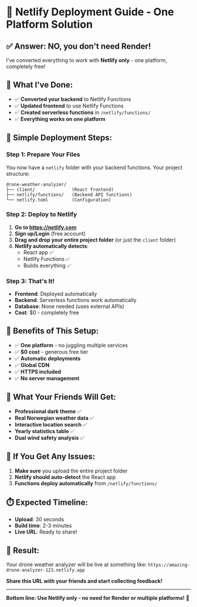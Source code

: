 # 🚀 Netlify Deployment Guide - One Platform Solution

## ✅ **Answer: NO, you don't need Render!**

I've converted everything to work with **Netlify only** - one platform, completely free!

## 🎯 **What I've Done:**
- ✅ **Converted your backend** to Netlify Functions
- ✅ **Updated frontend** to use Netlify Functions
- ✅ **Created serverless functions** in `/netlify/functions/`
- ✅ **Everything works on one platform**

## 🚀 **Simple Deployment Steps:**

### Step 1: Prepare Your Files
You now have a `netlify` folder with your backend functions. Your project structure:
```
drone-weather-analyzer/
├── client/              (React frontend)
├── netlify/functions/   (Backend API functions)
└── netlify.toml         (Configuration)
```

### Step 2: Deploy to Netlify
1. **Go to https://netlify.com**
2. **Sign up/Login** (free account)
3. **Drag and drop your entire project folder** (or just the `client` folder)
4. **Netlify automatically detects**:
   - React app ✅
   - Netlify Functions ✅
   - Builds everything ✅

### Step 3: That's It!
- **Frontend**: Deployed automatically
- **Backend**: Serverless functions work automatically  
- **Database**: None needed (uses external APIs)
- **Cost**: $0 - completely free

## 🌟 **Benefits of This Setup:**
- ✅ **One platform** - no juggling multiple services
- ✅ **$0 cost** - generous free tier
- ✅ **Automatic deployments** 
- ✅ **Global CDN**
- ✅ **HTTPS included**
- ✅ **No server management**

## 📱 **What Your Friends Will Get:**
- **Professional dark theme** ✅
- **Real Norwegian weather data** ✅
- **Interactive location search** ✅
- **Yearly statistics table** ✅
- **Dual wind safety analysis** ✅

## 🔧 **If You Get Any Issues:**
1. **Make sure** you upload the entire project folder
2. **Netlify should auto-detect** the React app
3. **Functions deploy automatically** from `/netlify/functions/`

## ⏱️ **Expected Timeline:**
- **Upload**: 30 seconds
- **Build time**: 2-3 minutes  
- **Live URL**: Ready to share!

## 🎉 **Result:**
Your drone weather analyzer will be live at something like:
`https://amazing-drone-analyzer-123.netlify.app`

**Share this URL with your friends and start collecting feedback!**

---

**Bottom line: Use Netlify only - no need for Render or multiple platforms!** 🚀

